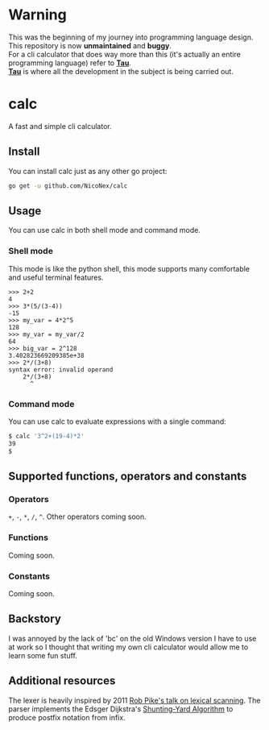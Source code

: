 # Warning
This was the beginning of my journey into programming language design.  
This repository is now **unmaintained** and **buggy**.  
For a cli calculator that does way more than this (it's actually an entire programming language) refer to **[Tau](https://github.com/NicoNex/tau)**.  
**[Tau](https://github.com/NicoNex/tau)** is where all the development in the subject is being carried out.

# calc
A fast and simple cli calculator.

## Install
You can install calc just as any other go project:
```bash
go get -u github.com/NicoNex/calc
```

## Usage
You can use calc in both shell mode and command mode.

### Shell mode
This mode is like the python shell, this mode supports many comfortable and useful terminal features.
```
>>> 2+2
4
>>> 3*(5/(3-4))
-15
>>> my_var = 4*2^5
128
>>> my_var = my_var/2
64
>>> big_var = 2^128
3.402823669209385e+38
>>> 2*/(3+8)
syntax error: invalid operand
	2*/(3+8)
	  ^
```

### Command mode
You can use calc to evaluate expressions with a single command:
```bash
$ calc '3^2+(19-4)*2'
39
$
```

## Supported functions, operators and constants
### Operators
`+`, `-`, `*`, `/`, `^`.
Other operators coming soon.

### Functions
Coming soon.

### Constants
Coming soon.

## Backstory
I was annoyed by the lack of 'bc' on the old Windows version I have to use at work so I thought that writing my own cli calculator would allow me to learn some fun stuff.

## Additional resources
The lexer is heavily inspired by 2011 [Rob Pike's talk on lexical scanning](https://www.youtube.com/watch?v=HxaD_trXwRE&list=LLXhKV860LFdgQVU6kJlRbww&index=2&t=2710s).
The parser implements the Edsger Dijkstra's [Shunting-Yard Algorithm](https://en.wikipedia.org/wiki/Shunting-yard_algorithm) to produce postfix notation from infix.
